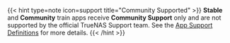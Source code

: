 &NewLine;

{{< hint type=note icon=support title="Community Supported" >}}
**Stable** and **Community** train apps receive **Community Support** only and are not supported by the official TrueNAS Support team.
See the [App Support Definitions](https://www.truenas.com/docs/truenasapps/#app-support-definitions) for more details.
{{< /hint >}}
